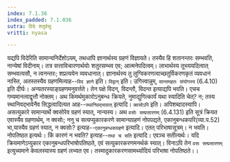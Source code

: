 ```yaml
---
index: 7.1.36
index_padded: 7.1.036
sutra: विदेः शतुर्वसुः
vritti: nyasa

---
```

यद्यपि विदेरिति सामान्यनिर्देशोऽयम्, तथधापि ज्ञानार्थस्य ग्रहणं विज्ञायते। तस्यैव हि शतानन्तरः सम्भवति, नान्येषां विदीनाम्। तत्र सत्ताविचारणार्थयोः शतुरसम्भव एव; आत्मनेपदित्वम्। लाभार्थस्य तूभययदित्वात् सम्भवत्यसौ, न त्वनन्तरः; शप्रत्ययेन व्यवधानात्। ज्ञानार्थस्य तु लुग्विकरणत्वाच्छतुर्विकरणकृतं व्यवधानं नास्ति, अतस्तस्यैव ग्रहणमित्याह--`विद ज्ञाने` इति। `विद्वान्` इति। उगित्त्वान्नुम्, `सान्तमहतः संयोगस्य` (6.4.10) इति दीर्घः। अन्यतरस्याङ्ग्रहणमनुवर्त्तते। तेन पक्षे विदन्, विदन्तौ, विदन्त इत्याद्यपि भवति। एचच गम्यमानत्वाद्वृत्तौ नोक्तम्।
अथ किमर्थमुकारोऽनुबन्धः क्रियते, नुमाद्युगित्कार्यं यथा स्यादिति चेत्? न; तस्य स्थानिवद्भावेनैव सिद्धत्वादित्यत आह--`स्थानिवद्भावात्` इत्यादि। `क्वसोऽपि` इति। अपिशब्दादस्यापि। असत्युकारे सामान्यार्थे क्वसोरेव ग्रहणं स्यात्, नान्यस्य। अथ `वसोः सम्प्रसारणम्` (6.4.131) इति सूत्रं क्रियत एवास्यैव ग्रहणार्थम्, न क्वसोः; ननु च सत्यप्युकारकरणे सामान्यग्रहणं नोपपद्यते, एकानुबन्धकपरि(व्या.प.52) भा,यास्यैव ग्रहणं स्यात्, न क्वसोः? इत्याह--`एकानुबन्धकग्रहणे` इत्यादि। एतत् परिभाषासूत्रम्। न भवति। नोपतिष्ठत इत्यर्थः। किं कारणं न भवति? इत्याह--`तथा च सति` इत्यादि। एवञ्च सतीत्यर्थः। यदि क्रियमाणेऽप्युकार एकानुबन्धपरिभाषोपतिष्ठते, एवं सत्युकारकरणमनर्थकं स्यात्। विनाऽपि तेन `वसः सम्प्रसारणम्` इत्युच्यमाने केवलस्यास्य ग्रहणं लभ्यत एव। तस्मादुकारकरणसामर्थ्यादियं परिभाषा नोपतिष्ठते।।